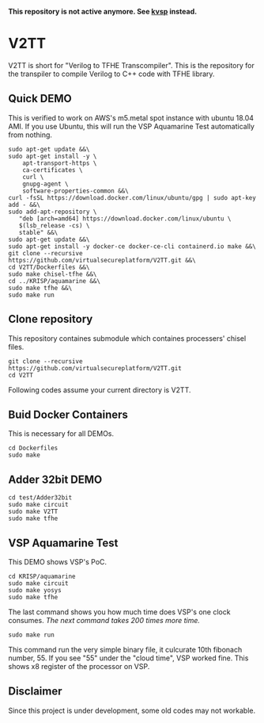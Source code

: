 __This repository is not active anymore.
See [kvsp](https://github.com/virtualsecureplatform/kvsp) instead.__

# V2TT
V2TT is short for "Verilog to TFHE Transcompiler".
This is the repository for the transpiler to compile Verilog to C++ code with TFHE library.

## Quick DEMO
This is verified to work on AWS's m5.metal spot instance with ubuntu 18.04 AMI.
If you use Ubuntu, this will run the VSP Aquamarine Test automatically from nothing.

```
sudo apt-get update &&\
sudo apt-get install -y \
    apt-transport-https \
    ca-certificates \
    curl \
    gnupg-agent \
    software-properties-common &&\
curl -fsSL https://download.docker.com/linux/ubuntu/gpg | sudo apt-key add - &&\
sudo add-apt-repository \
   "deb [arch=amd64] https://download.docker.com/linux/ubuntu \
   $(lsb_release -cs) \
   stable" &&\
sudo apt-get update &&\
sudo apt-get install -y docker-ce docker-ce-cli containerd.io make &&\
git clone --recursive https://github.com/virtualsecureplatform/V2TT.git &&\
cd V2TT/Dockerfiles &&\
sudo make chisel-tfhe &&\
cd ../KRISP/aquamarine &&\
sudo make tfhe &&\
sudo make run
```

## Clone repository
This repository containes submodule which containes processers' chisel files.

```
git clone --recursive https://github.com/virtualsecureplatform/V2TT.git
cd V2TT
```
Following codes assume your current directory is V2TT.

## Buid Docker Containers
This is necessary for all DEMOs.

```
cd Dockerfiles
sudo make
```

## Adder 32bit DEMO

```
cd test/Adder32bit
sudo make circuit
sudo make V2TT
sudo make tfhe
```

## VSP Aquamarine Test
This DEMO shows VSP's PoC.
```
cd KRISP/aquamarine
sudo make circuit
sudo make yosys
sudo make tfhe
```
The last command shows you how much time does VSP's one clock consumes. 
*The next command takes 200 times more time.*
```
sudo make run
```
This command run the very simple binary file, it culcurate 10th fibonach number, 55.
If you see "55" under the "cloud time", VSP worked fine. This shows x8 register of the processor on VSP.

## Disclaimer
Since this project is under development, some old codes may not workable.